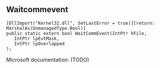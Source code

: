 ## Waitcommevent

```
[DllImport("Kernel32.dll", SetLastError = true)][return: MarshalAs(UnmanagedType.Bool)]
public static extern bool WaitCommEvent(IntPtr hFile,
   IntPtr lpEvtMask,
   IntPtr lpOverlapped
);
```

Microsoft documentation: (TODO)
